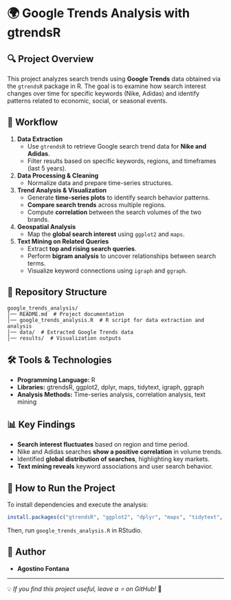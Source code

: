 # 🌍 Google Trends Analysis with gtrendsR

## 🔍 Project Overview

This project analyzes search trends using **Google Trends** data obtained via the `gtrendsR` package in R. The goal is to examine how search interest changes over time for specific keywords (Nike, Adidas) and identify patterns related to economic, social, or seasonal events.

## 📑 Workflow

1. **Data Extraction**
   - Use `gtrendsR` to retrieve Google search trend data for **Nike and Adidas**.
   - Filter results based on specific keywords, regions, and timeframes (last 5 years).
2. **Data Processing & Cleaning**
   - Normalize data and prepare time-series structures.
3. **Trend Analysis & Visualization**
   - Generate **time-series plots** to identify search behavior patterns.
   - **Compare search trends** across multiple regions.
   - Compute **correlation** between the search volumes of the two brands.
4. **Geospatial Analysis**
   - Map the **global search interest** using `ggplot2` and `maps`.
5. **Text Mining on Related Queries**
   - Extract **top and rising search queries**.
   - Perform **bigram analysis** to uncover relationships between search terms.
   - Visualize keyword connections using `igraph` and `ggraph`.

## 📂 Repository Structure
```
google_trends_analysis/
│── README.md  # Project documentation
│── google_trends_analysis.R  # R script for data extraction and analysis
│── data/  # Extracted Google Trends data
│── results/  # Visualization outputs
```

## 🛠 Tools & Technologies
- **Programming Language:** R
- **Libraries:** gtrendsR, ggplot2, dplyr, maps, tidytext, igraph, ggraph
- **Analysis Methods:** Time-series analysis, correlation analysis, text mining

## 📊 Key Findings
- **Search interest fluctuates** based on region and time period.
- Nike and Adidas searches **show a positive correlation** in volume trends.
- Identified **global distribution of searches**, highlighting key markets.
- **Text mining reveals** keyword associations and user search behavior.

## 📜 How to Run the Project
To install dependencies and execute the analysis:
```r
install.packages(c("gtrendsR", "ggplot2", "dplyr", "maps", "tidytext", "igraph", "ggraph"))
```
Then, run `google_trends_analysis.R` in RStudio.

## 📝 Author
- **Agostino Fontana**

---
💡 *If you find this project useful, leave a ⭐ on GitHub!* 🚀
